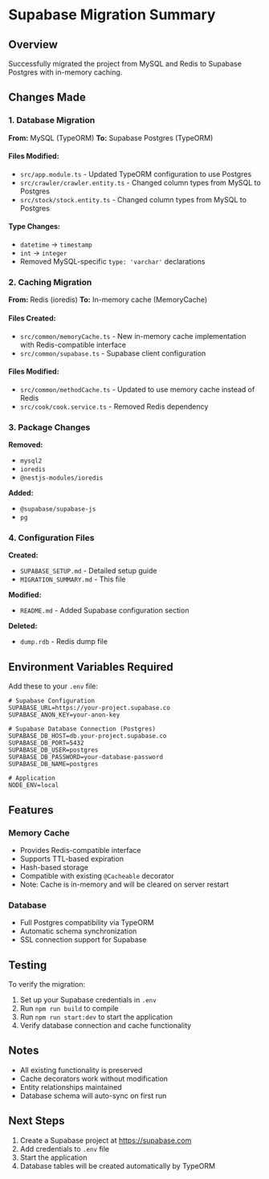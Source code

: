 # Supabase Migration Summary

## Overview
Successfully migrated the project from MySQL and Redis to Supabase Postgres with in-memory caching.

## Changes Made

### 1. Database Migration
**From:** MySQL (TypeORM)
**To:** Supabase Postgres (TypeORM)

#### Files Modified:
- `src/app.module.ts` - Updated TypeORM configuration to use Postgres
- `src/crawler/crawler.entity.ts` - Changed column types from MySQL to Postgres
- `src/stock/stock.entity.ts` - Changed column types from MySQL to Postgres

#### Type Changes:
- `datetime` → `timestamp`
- `int` → `integer`
- Removed MySQL-specific `type: 'varchar'` declarations

### 2. Caching Migration
**From:** Redis (ioredis)
**To:** In-memory cache (MemoryCache)

#### Files Created:
- `src/common/memoryCache.ts` - New in-memory cache implementation with Redis-compatible interface
- `src/common/supabase.ts` - Supabase client configuration

#### Files Modified:
- `src/common/methodCache.ts` - Updated to use memory cache instead of Redis
- `src/cook/cook.service.ts` - Removed Redis dependency

### 3. Package Changes
**Removed:**
- `mysql2`
- `ioredis`
- `@nestjs-modules/ioredis`

**Added:**
- `@supabase/supabase-js`
- `pg`

### 4. Configuration Files
**Created:**
- `SUPABASE_SETUP.md` - Detailed setup guide
- `MIGRATION_SUMMARY.md` - This file

**Modified:**
- `README.md` - Added Supabase configuration section

**Deleted:**
- `dump.rdb` - Redis dump file

## Environment Variables Required

Add these to your `.env` file:

```env
# Supabase Configuration
SUPABASE_URL=https://your-project.supabase.co
SUPABASE_ANON_KEY=your-anon-key

# Supabase Database Connection (Postgres)
SUPABASE_DB_HOST=db.your-project.supabase.co
SUPABASE_DB_PORT=5432
SUPABASE_DB_USER=postgres
SUPABASE_DB_PASSWORD=your-database-password
SUPABASE_DB_NAME=postgres

# Application
NODE_ENV=local
```

## Features

### Memory Cache
- Provides Redis-compatible interface
- Supports TTL-based expiration
- Hash-based storage
- Compatible with existing `@Cacheable` decorator
- Note: Cache is in-memory and will be cleared on server restart

### Database
- Full Postgres compatibility via TypeORM
- Automatic schema synchronization
- SSL connection support for Supabase

## Testing

To verify the migration:

1. Set up your Supabase credentials in `.env`
2. Run `npm run build` to compile
3. Run `npm run start:dev` to start the application
4. Verify database connection and cache functionality

## Notes

- All existing functionality is preserved
- Cache decorators work without modification
- Entity relationships maintained
- Database schema will auto-sync on first run

## Next Steps

1. Create a Supabase project at https://supabase.com
2. Add credentials to `.env` file
3. Start the application
4. Database tables will be created automatically by TypeORM

